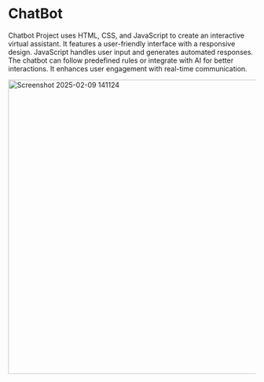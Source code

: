 # ChatBot
Chatbot Project uses HTML, CSS, and JavaScript to create an interactive virtual assistant. It features a user-friendly interface with a responsive design. JavaScript handles user input and generates automated responses. The chatbot can follow predefined rules or integrate with AI for better interactions. It enhances user engagement with real-time communication.


<img width="600" alt="Screenshot 2025-02-09 141124" src="https://github.com/user-attachments/assets/d84fbcb9-1708-421e-a2e1-7950405fc4cc" />

